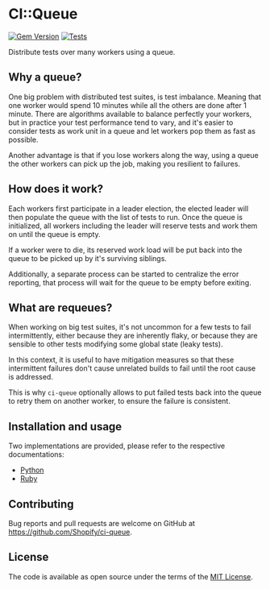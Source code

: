 # CI::Queue

[![Gem Version](https://badge.fury.io/rb/ci-queue.svg)](https://rubygems.org/gems/ci-queue)
[![Tests](https://github.com/Shopify/ci-queue/workflows/Tests/badge.svg?branch=master)](https://github.com/Shopify/ci-queue/actions?query=workflow%3ATests)

Distribute tests over many workers using a queue. 

## Why a queue?

One big problem with distributed test suites, is test imbalance. Meaning that one worker would spend 10 minutes while all the others are done after 1 minute.
There are algorithms available to balance perfectly your workers, but in practice your test performance tend to vary, and it's easier to consider tests as work unit in a queue and let workers pop them as fast as possible.

Another advantage is that if you lose workers along the way, using a queue the other workers can pick up the job, making you resilient to failures.

## How does it work?

Each workers first participate in a leader election, the elected leader will then populate the queue with the list of tests to run.
Once the queue is initialized, all workers including the leader will reserve tests and work them on until the queue is empty.

If a worker were to die, its reserved work load will be put back into the queue to be picked up by it's surviving siblings.

Additionally, a separate process can be started to centralize the error reporting, that process will wait for the queue to be empty before exiting.

## What are requeues?

When working on big test suites, it's not uncommon for a few tests to fail intermittently, either because they are inherently flaky,
or because they are sensible to other tests modifying some global state (leaky tests).

In this context, it is useful to have mitigation measures so that these intermittent failures don't cause unrelated builds to fail until the root cause is addressed.

This is why `ci-queue` optionally allows to put failed tests back into the queue to retry them on another worker, to ensure the failure is consistent.

## Installation and usage

Two implementations are provided, please refer to the respective documentations:

  - [Python](python/)
  - [Ruby](ruby/)

## Contributing

Bug reports and pull requests are welcome on GitHub at https://github.com/Shopify/ci-queue.

## License

The code is available as open source under the terms of the [MIT License](http://opensource.org/licenses/MIT).

